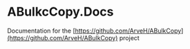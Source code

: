 # ABulkcCopy.Docs

Documentation for the [https://github.com/ArveH/ABulkCopy](https://github.com/ArveH/ABulkCopy) project
